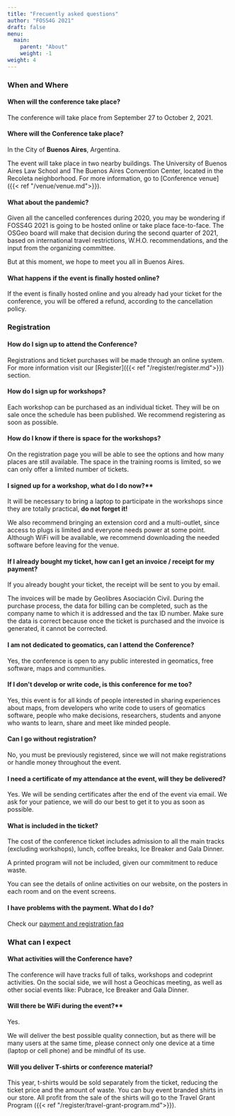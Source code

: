```yaml
---
title: "Frecuently asked questions"
author: "FOSS4G 2021"
draft: false
menu:
  main:
    parent: "About"
    weight: -1
weight: 4
---
```


### When and Where

#### When will the conference take place?

The conference will take place from September 27 to October 2, 2021. 

#### Where will the Conference take place?

In the City of **Buenos Aires**, Argentina.

The event will take place in two nearby buildings. The University of Buenos Aires Law School and The Buenos Aires Convention Center, located in the Recoleta neighborhood. For more information, go to [Conference venue]({{< ref "/venue/venue.md">}}).

#### What about the pandemic?

Given all the cancelled conferences during 2020, you may be wondering if FOSS4G 2021 is going to be hosted online or take place face-to-face. The OSGeo board will make that decision during the second quarter of 2021, based on international travel restrictions, W.H.O. recommendations, and the input from the organizing committee.

But at this moment, we hope to meet you all in Buenos Aires.

#### What happens if the event is finally hosted online?

If the event is finally hosted online and you already had your ticket for the conference, you will be offered a refund, according to the cancellation policy.

### Registration

#### How do I sign up to attend the Conference?

Registrations and ticket purchases will be made through an online system. For more information visit our [Register]({{< ref "/register/register.md">}}) section.

#### How do I sign up for workshops?

Each workshop can be purchased as an individual ticket. They will be on sale once the schedule has been published. We recommend registering as soon as possible.

#### How do I know if there is space for the workshops?

On the registration page you will be able to see the options and how many places are still available. The space in the training rooms is limited, so we can only offer a limited number of tickets.

#### I signed up for a workshop, what do I do now?**

It will be necessary to bring a laptop to participate in the workshops since they are totally practical, **do not forget it!**

We also recommend bringing an extension cord and a multi-outlet, since access to plugs is limited and everyone needs power at some point.
Although WiFi will be available, we recommend downloading the needed software before leaving for the venue.

#### If I already bought my ticket, how can I get an invoice / receipt for my payment?

If you already bought your ticket, the receipt will be sent to you by email.

The invoices will be made by Geolibres Asociación Civil. During the purchase process, the data for billing can be completed, such as the company name to which it is addressed and the tax ID number. Make sure the data is correct because once the ticket is purchased and the invoice is generated, it cannot be corrected.

#### I am not dedicated to geomatics, can I attend the Conference?

Yes, the conference is open to any public interested in geomatics, free software, maps and communities.

#### If I don't develop or write code, is this conference for me too?

Yes, this event is for all kinds of people interested in sharing experiences about maps, from developers who write code to users of geomatics software, people who make decisions, researchers, students and anyone who wants to learn, share and meet like minded people.

#### Can I go without registration?

No, you must be previously registered, since we will not make registrations or handle money throughout the event.

#### I need a certificate of my attendance at the event, will they be delivered?

Yes. We will be sending certificates after the end of the event via email. We ask for your patience, we will do our best to get it to you as soon as possible.

#### What is included in the ticket?

The cost of the conference ticket includes admission to all the main tracks (excluding workshops), lunch, coffee breaks, Ice Breaker and Gala Dinner.

A printed program will not be included, given our commitment to reduce waste.

You can see the details of online activities on our website, on the posters in each room and on the event screens.

#### I have problems with the payment. What do I do?

Check our [payment and registration faq](https://registration.2021.foss4g.org/OSGeo/FOSS4G/faq/)

### What can I expect

#### What activities will the Conference have?

The conference will have tracks full of talks, workshops and codeprint activities. On the social side, we will host a Geochicas meeting, as well as other social events like: Pubrace, Ice Breaker and Gala Dinner.


#### Will there be WiFi during the event?**

Yes.

We will deliver the best possible quality connection, but as there will be many users at the same time, please connect only one device at a time (laptop or cell phone) and be mindful of its use.


#### Will you deliver T-shirts or conference material?

This year, t-shirts would be sold separately from the ticket, reducing the ticket price and the amount of waste. You can buy event branded shirts in our store. All profit from the sale of the shirts will go to the Travel Grant Program ({{< ref "/register/travel-grant-program.md">}}).